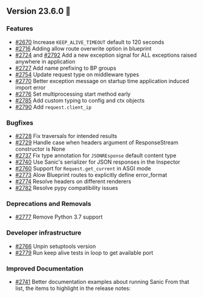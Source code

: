 ## Version 23.6.0  🔶

### Features
- [#2670](https://github.com/sanic-org/sanic/pull/2670) Increase `KEEP_ALIVE_TIMEOUT` default to 120 seconds
- [#2716](https://github.com/sanic-org/sanic/pull/2716) Adding allow route overwrite option in blueprint
- [#2724](https://github.com/sanic-org/sanic/pull/2724) and [#2792](https://github.com/sanic-org/sanic/pull/2792) Add a new exception signal for ALL exceptions raised anywhere in application
- [#2727](https://github.com/sanic-org/sanic/pull/2727) Add name prefixing to BP groups
- [#2754](https://github.com/sanic-org/sanic/pull/2754) Update request type on middleware types
- [#2770](https://github.com/sanic-org/sanic/pull/2770) Better exception message on startup time application induced import error
- [#2776](https://github.com/sanic-org/sanic/pull/2776) Set multiprocessing start method early
- [#2785](https://github.com/sanic-org/sanic/pull/2785) Add custom typing to config and ctx objects
- [#2790](https://github.com/sanic-org/sanic/pull/2790) Add `request.client_ip`

### Bugfixes
- [#2728](https://github.com/sanic-org/sanic/pull/2728) Fix traversals for intended results
- [#2729](https://github.com/sanic-org/sanic/pull/2729) Handle case when headers argument of ResponseStream constructor is None
- [#2737](https://github.com/sanic-org/sanic/pull/2737) Fix type annotation for `JSONREsponse` default content type
- [#2740](https://github.com/sanic-org/sanic/pull/2740) Use Sanic's serializer for JSON responses in the Inspector
- [#2760](https://github.com/sanic-org/sanic/pull/2760) Support for `Request.get_current` in ASGI mode
- [#2773](https://github.com/sanic-org/sanic/pull/2773) Alow Blueprint routes to explicitly define error_format
- [#2774](https://github.com/sanic-org/sanic/pull/2774) Resolve headers on different renderers
- [#2782](https://github.com/sanic-org/sanic/pull/2782) Resolve pypy compatibility issues

### Deprecations and Removals
- [#2777](https://github.com/sanic-org/sanic/pull/2777) Remove Python 3.7 support

### Developer infrastructure
- [#2766](https://github.com/sanic-org/sanic/pull/2766) Unpin setuptools version
- [#2779](https://github.com/sanic-org/sanic/pull/2779) Run keep alive tests in loop to get available port

### Improved Documentation
- [#2741](https://github.com/sanic-org/sanic/pull/2741) Better documentation examples about running Sanic
From that list, the items to highlight in the release notes:
